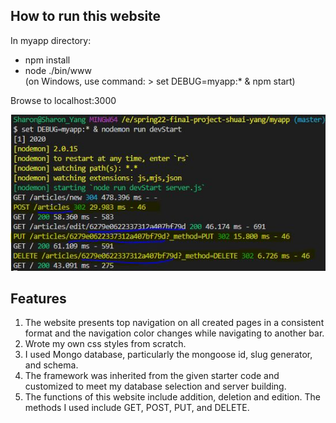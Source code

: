 ## How to run this website

In myapp directory:

- npm install
- node ./bin/www
  <br>(on Windows, use command: > set DEBUG=myapp:\* & npm start)

Browse to localhost:3000

![](myapp/public/images/Capture.JPG)

## Features

1. The website presents top navigation on all created pages in a consistent format and the navigation color changes while navigating to another bar.
2. Wrote my own css styles from scratch.
3. I used Mongo database, particularly the mongoose id, slug generator, and schema.
4. The framework was inherited from the given starter code and customized to meet my database selection and server building.
5. The functions of this website include addition, deletion and edition. The methods I used include GET, POST, PUT, and DELETE.
